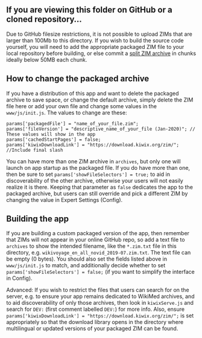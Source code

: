﻿## If you are viewing this folder on GitHub or a cloned repository…

Due to GitHub filesize restrictions, it is not possible to upload ZIMs that are larger than 100Mb to this directory. If you wish to build the source code yourself,
you will need to add the appropriate packaged ZIM file to your local repository before building, or else commit a
[split ZIM archive](https://github.com/kiwix/kiwix-js-windows/tree/master/AppPackages#download-a-zim-archive-all-platforms) in chunks ideally below 50MB each chunk.

## How to change the packaged archive

If you have a distribution of this app and want to delete the packaged archive to save space, or change the default archive, simply delete the ZIM file here or add your own file and change some values in the `www/js/init.js`. The values to change are these:

```
params['packagedFile'] = "name_of_your_file.zim";
params['fileVersion'] = "descriptive_name_of_your_file (Jan-2020)"; // These values will show in the app
params['cachedStartPages'] = false;
params['kiwixDownloadLink'] = "https://download.kiwix.org/zim/"; //Include final slash
```

You can have more than one ZIM archive in `archives`, but only one will launch on app startup as the packaged file. If you do have more than one, then be sure to set `params['showFileSelectors'] = true;` to aid in discoverability of the other archive, otherwise your users will not easily realize it is there. Keeping that parameter as `false` dedicates the app to the packaged archive, but users can still override and pick a different ZIM by changing the value in Expert Settings (Config).

## Building the app

If you are building a custom packaged version of the app, then remember that ZIMs will not appear in your online GitHub repo, so add a text file to `archives` to show the intended filename, like the `*.zim.txt` file in this directory, e.g. `wikivoyage_en_all_novid_2019-07.zim.txt`. The text file can be empty (0 bytes). You should also set the fields listed above in `www/js/init.js` to match, and additionally decide whether to set `params['showFileSelectors'] = false;` (if you want to simplify the interface in Config).

Advanced: If you wish to restrict the files that users can search for on the server, e.g. to ensure your app remains dedicated to WikiMed archives, and to aid discoverability of only those archives, then look in `kiwixServe.js` and search for `DEV:` (first comment labelled `DEV:`) for more info. Also, ensure `params['kiwixDownloadLink'] = "https://download.kiwix.org/zim/";` is set appropriately so that the download library opens in the directory where multilingual or updated versions of your packaged ZIM can be found.
